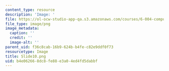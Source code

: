 ```yaml
---
content_type: resource
description: 'Image: '
file: https://ol-ocw-studio-app-qa.s3.amazonaws.com/courses/6-004-computation-structures-spring-2017/b4e062668dc8fe88e3a04ed4fd5dabbf_Slide10.png
file_type: image/png
image_metadata:
  caption: ''
  credit: ''
  image-alt: ''
parent_uid: f36c8cab-16b9-624b-b4fe-c82e9ddf0f73
resourcetype: Image
title: Slide10.png
uid: b4e06266-8dc8-fe88-e3a0-4ed4fd5dabbf
---
```


